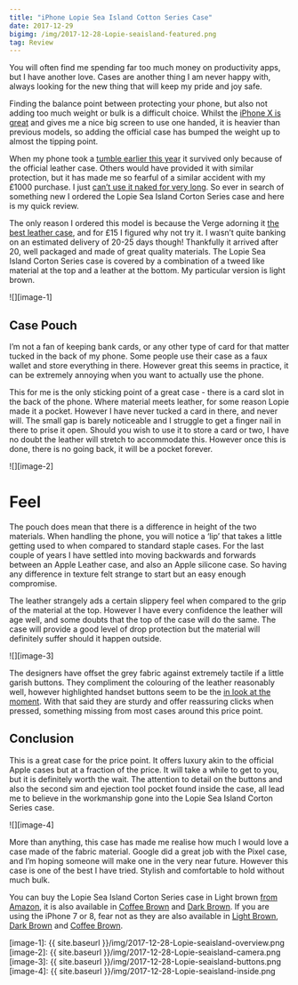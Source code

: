 ```yaml
---
title: "iPhone Lopie Sea Island Cotton Series Case"
date: 2017-12-29
bigimg: /img/2017-12-28-Lopie-seaisland-featured.png
tag: Review
---
```

You will often find me spending far too much money on productivity apps, but I have another love. Cases are another thing I am never happy with, always looking for the new thing that will keep my pride and joy safe.

Finding the balance point between protecting your phone, but also not adding too much weight or bulk is a difficult choice. Whilst the [iPhone X is great][1] and gives me a nice big screen to use one handed, it is heavier than previous models, so adding the official case has bumped the weight up to almost the tipping point.

When my phone took a [tumble earlier this year][2] it survived only because of the official leather case. Others would have provided it with similar protection, but it has made me so fearful of a similar accident with my £1000 purchase. I just [can’t use it naked for very long][3]. So ever in search of something new I ordered the Lopie Sea Island Corton Series case and here is my quick review.

The only reason I ordered this model is because the Verge adorning it [the best leather case][4], and for £15 I figured why not try it. I wasn’t quite banking on an estimated delivery of 20-25 days though! Thankfully it arrived after 20, well packaged and made of great quality materials. The Lopie Sea Island Corton Series case is covered by a combination of a tweed like material at the top and a leather at the bottom. My particular version is light brown.

![][image-1]

## Case Pouch
I’m not a fan of keeping bank cards, or any other type of card for that matter tucked in the back of my phone. Some people use their case as a faux wallet and store everything in there. However great this seems in practice, it can be extremely  annoying when you want to actually use the phone.

This for me is the only sticking point of a great case - there is a card slot in the back of the phone. Where material meets leather, for some reason Lopie made it a pocket. However I have never tucked a card in there, and never will. The small gap is barely noticeable and I struggle to get a finger nail in there to prise it open. Should you wish to use it to store a card or two, I have no doubt the leather will stretch to accommodate this. However once this is done, there is no going back, it will be a pocket forever.

![][image-2]

# Feel
The pouch does mean that there is a difference in height of the two materials. When handling the phone, you will notice a ‘lip’ that takes a little getting used to when compared to standard staple cases. For the last couple of years I have settled into moving backwards and forwards between an Apple Leather case, and also an Apple silicone case. So having any difference in texture felt strange to start but an easy enough compromise.

The leather strangely ads a certain slippery feel when compared to the grip of the material at the top. However I have every confidence the leather will age well, and some doubts that the top of the case will do the same. The case will provide a good level of drop protection but the material will definitely suffer should it happen outside.

![][image-3]

The designers have offset the grey fabric against extremely tactile if a little garish buttons. They compliment the colouring of the leather reasonably well, however highlighted handset buttons seem to be the [in look at the moment][5]. With that said they are sturdy and offer reassuring clicks when pressed, something missing from most cases around this price point.

## Conclusion
This is a great case for the price point. It offers luxury akin to the official Apple cases but at a fraction of the price. It will take a while to get to you, but it is definitely worth the wait. The attention to detail on the buttons and also the second sim and ejection tool pocket found inside the case, all lead me to believe in the workmanship gone into the Lopie Sea Island Corton Series case.

![][image-4]

More than anything, this case has made me realise how much I would love a case made of the fabric material. Google did a great job with the Pixel case, and I’m hoping someone will make one in the very near future. However this case is one of the best I have tried. Stylish and comfortable to hold without much bulk.

You can buy the Lopie Sea Island Corton Series case in Light brown [from Amazon][6], it is also available in [Coffee Brown][7] and [Dark Brown][8]. If you are using the iPhone 7 or 8, fear not as they are also available in [Light Brown][9], [Dark Brown][10] and [Coffee Brown][11].

[1]:	https://www.gr36.com/post/2017-11-08-iphonex-impressions/
[2]:	https://www.gr36.com/post/2017-08-20-careful-with-my-phone/
[3]:	https://www.gr36.com/post/2017-11-04-few-hours-naked/
[4]:	https://www.theverge.com/2017/12/7/16744278/apple-iphone-x-leather-case
[5]:	https://techcrunch.com/2017/10/17/lets-talk-about-that-pixel-2-contrast-color-button-though/
[6]:	https://www.amazon.co.uk/gp/product/B075D8LT12/ref=as_li_tl?ie=UTF8&camp=1634&creative=6738&creativeASIN=B075D8LT12&linkCode=as2&tag=gr36-21&linkId=0f1e5d08361281d9e08c2252c5fa7a17
[7]:	https://www.amazon.co.uk/gp/product/B075D8R8CX/ref=as_li_qf_sp_asin_il_tl?ie=UTF8&tag=gr36-21&camp=1634&creative=6738&linkCode=as2&creativeASIN=B075D8R8CX&linkId=e7faa700b036d67814c768bdc8097b50
[8]:	https://www.amazon.co.uk/gp/product/B075DCHGLF/ref=as_li_qf_sp_asin_il_tl?ie=UTF8&tag=gr36-21&camp=1634&creative=6738&linkCode=as2&creativeASIN=B075DCHGLF&linkId=3a7b46dec0660dbc69dba02ce1435226
[9]:	https://www.amazon.co.uk/gp/product/B075CWD4CM/ref=as_li_qf_sp_asin_il_tl?ie=UTF8&tag=gr36-21&camp=1634&creative=6738&linkCode=as2&creativeASIN=B075CWD4CM&linkId=604f036b5d51cfed00d6de36bc178788
[10]:	https://www.amazon.co.uk/gp/product/B075D1QG64/ref=as_li_qf_sp_asin_il_tl?ie=UTF8&tag=gr36-21&camp=1634&creative=6738&linkCode=as2&creativeASIN=B075D1QG64&linkId=da2edccdaa9df0f3ee97531b3f181978
[11]:	https://www.amazon.co.uk/gp/product/B075D86G7M/ref=as_li_qf_sp_asin_il_tl?ie=UTF8&tag=gr36-21&camp=1634&creative=6738&linkCode=as2&creativeASIN=B075D86G7M&linkId=e92722ab449b2972acfae3ed65bb3257

[image-1]:	{{ site.baseurl }}/img/2017-12-28-Lopie-seaisland-overview.png
[image-2]:	{{ site.baseurl }}/img/2017-12-28-Lopie-seaisland-camera.png
[image-3]:	{{ site.baseurl }}/img/2017-12-28-Lopie-seaisland-buttons.png
[image-4]:	{{ site.baseurl }}/img/2017-12-28-Lopie-seaisland-inside.png
